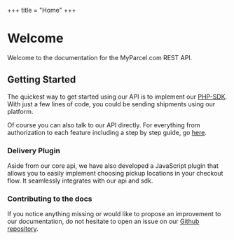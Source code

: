 +++
title = "Home"
+++

# Welcome

Welcome to the documentation for the MyParcel.com REST API.

## Getting Started
The quickest way to get started using our API is to implement our [PHP-SDK](/php-sdk). With just a few lines of code, you could be sending shipments using our platform.

Of course you can also talk to our API directly. For everything from authorization to each feature including a step by step guide, go [here](/api).

### Delivery Plugin
Aside from our core api, we have also developed a JavaScript plugin that allows you to easily implement choosing pickup locations in your checkout flow. It seamlessly integrates with our api and sdk.

### Contributing to the docs
If you notice anything missing or would like to propose an improvement to our documentation, do not hesitate to open an issue on our [Github repository](https://github.com/MyParcelCOM/docs).

